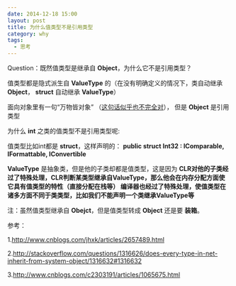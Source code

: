 ```yaml
---
date: 2014-12-18 15:00
layout: post
title: 为什么值类型不是引用类型
category: why
tags:
  - 思考
---
```

Question：既然值类型是继承自 **Object**，为什么它不是引用类型？

值类型都是隐式派生自 **ValueType** 的（在没有明确定义的情况下，类自动继承 **Object**， **struct** 自动继承 **ValueType**）

面向对象里有一句“万物皆对象”
（<a href="http://blogs.msdn.com/b/ericlippert/archive/2009/08/06/not-everything-derives-from-object.aspx">这句话似乎也不完全对</a>），
但是 **Object** 是引用类型

为什么 **int** 之类的值类型不是引用类型呢:

值类型比如int都是 **struct**，这样声明的： **public struct Int32 : IComparable, IFormattable, IConvertible**

**ValueType** 是抽象类，但是他的子类却都是值类型，这是因为 **CLR对他的子类经过了特殊处理，CLR判断某类型继承自ValueType，那么他会在内存分配方面使它具有值类型的特性（直接分配在栈等）
编译器也经过了特殊处理，使值类型在诸多方面不同于类类型，比如我们不能声明一个类继承ValueType等**

注：虽然值类型继承自 **Obejct**，但是值类型转成 **Object** 还是要 **装箱**。

参考：

1.http://www.cnblogs.com/jhxk/articles/2657489.html

2.http://stackoverflow.com/questions/1316626/does-every-type-in-net-inherit-from-system-object/1316632#1316632

3.http://www.cnblogs.com/c2303191/articles/1065675.html

